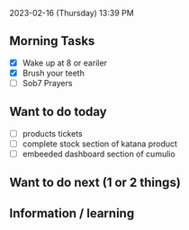 
2023-02-16 (Thursday)
13:39 PM

## Morning Tasks
- [x] Wake up at 8 or eariler
- [x] Brush your teeth
- [ ] Sob7 Prayers

## Want to do today
- [ ] products tickets
- [ ] complete stock section of katana product
- [ ] embeeded dashboard section of cumulio

## Want to do next (1 or 2 things)

## Information / learning

